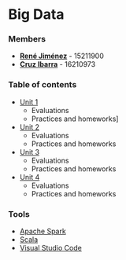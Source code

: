 # Big Data

### Members
 * **[René Jiménez](https://github.com/diazdesandi)** - 15211900
 * **[Cruz Ibarra](https://github.com/cmir22)** - 16210973

### Table of contents
* [Unit 1](https://github.com/diazdesandi/BigData/tree/development/Unit%201)
  * Evaluations
  * Practices and homeworks]
* [Unit 2](https://github.com/diazdesandi/BigData/tree/development/Unit%202)
  * Evaluations
  * Practices and homeworks
* [Unit 3](https://github.com/diazdesandi/BigData/tree/development/Unit%203)
   * Evaluations
   * Practices and homeworks
* [Unit 4](https://github.com/diazdesandi/BigData/tree/development/Unit%204)
  * Evaluations
  * Practices and homeworks

### Tools
* [Apache Spark](https://spark.apache.org/)
* [Scala](https://www.scala-lang.org/)
* [Visual Studio Code](https://code.visualstudio.com/)
